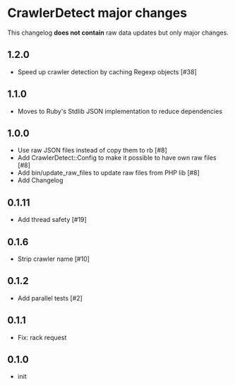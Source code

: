# CrawlerDetect major changes

This changelog **does not contain** raw data updates 
but only major changes.

1.2.0
---------
- Speed up crawler detection by caching Regexp objects [#38]

1.1.0
---------
- Moves to Ruby's Stdlib JSON implementation to reduce dependencies

1.0.0
---------
- Use raw JSON files instead of copy them to rb [#8]
- Add CrawlerDetect::Config to make it possible to have own raw files [#8]
- Add bin/update_raw_files to update raw files from PHP lib [#8] 
- Add Changelog

0.1.11
---------
- Add thread safety [#19]

0.1.6
---------
- Strip crawler name [#10]

0.1.2
---------
- Add parallel tests [#2]

0.1.1
---------
- Fix: rack request

0.1.0
---------
- init

